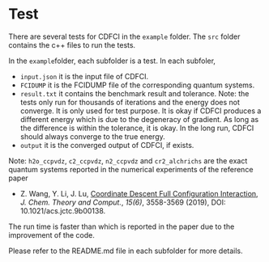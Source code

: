 # Test

There are several tests for CDFCI in the ```example``` folder. The ```src``` folder contains the c++ files to run the tests.

In the ```example```folder, each subfolder is a test. In each subfoler,
- ```input.json``` it is the input file of CDFCI.
- ```FCIDUMP``` it is the FCIDUMP file of the corresponding quantum systems.
- ```result.txt``` it contains the benchmark result and tolerance. Note: the tests only run for thousands of iterations and the energy does not converge. It is only used for test purpose. It is okay if CDFCI produces a different energy which is due to the degeneracy of gradient. As long as the difference is within the tolerance, it is okay. In the long run, CDFCI should always converge to the true energy.
- ```output``` it is the converged output of CDFCI, if exists.

Note: ```h2o_ccpvdz```, ```c2_ccpvdz```, ```n2_ccpvdz``` and ```cr2_alchrichs``` are the exact quantum systems reported in the numerical experiments of the reference paper

- Z. Wang, Y. Li, J. Lu, [Coordinate Descent Full Configuration Interaction](https://pubs.acs.org/doi/10.1021/acs.jctc.9b00138), *J. Chem. Theory and Comput.*, *15(6)*, 3558-3569 (2019), DOI: 10.1021/acs.jctc.9b00138.

The run time is faster than which is reported in the paper due to the improvement of the code.

Please refer to the README.md file in each subfolder for more details.
